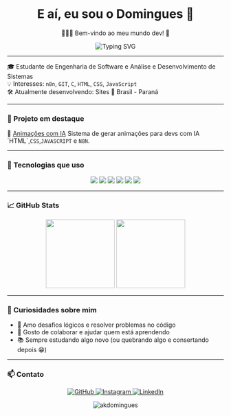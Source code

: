 <h1 align="center">E aí, eu sou o Domingues 👋</h1>

<p align="center">👨🏼‍💻 Bem-vindo ao meu mundo dev! 🚀</p>

<p align="center">
  <img src="https://readme-typing-svg.herokuapp.com?font=Fira+Code&size=22&pause=1000&color=F7F7F7&center=true&vCenter=true&width=600&lines=Dev+C%2C+HTML%2C+CSS%2C+JavaScript;Estudante+de+Engenharia+de+Software;Estudante+de+Análise+e+Dev+de+Sistemas;Automação+com+n8n+e+GIT;Bem-vindo+ao+meu+GitHub!+🚀" alt="Typing SVG" />
</p>

---

🎓 Estudante de Engenharia de Software e Análise e Desenvolvimento de Sistemas  
💡 Interesses: `n8n`, `GIT`, `C`, `HTML`, `CSS`, `JavaScript`  
🛠️ Atualmente desenvolvendo: Sites
📍 Brasil - Paraná  

---

### 🚀 Projeto em destaque

🔹 [Animações com IA]([https://github.com/akdomingues/loginp-b](https://github.com/akdomingues/AI-Animations))  
Sistema de gerar animações para devs com IA `HTML`,`CSS`,`JAVASCRIPT` e `N8N`.

---

### 🧰 Tecnologias que uso

<div align="center">
  <img src="https://img.shields.io/badge/C-00599C?style=for-the-badge&logo=c&logoColor=white" />
  <img src="https://img.shields.io/badge/HTML-E34F26?style=for-the-badge&logo=html5&logoColor=white" />
  <img src="https://img.shields.io/badge/CSS-1572B6?style=for-the-badge&logo=css3&logoColor=white" />
  <img src="https://img.shields.io/badge/JavaScript-F7DF1E?style=for-the-badge&logo=javascript&logoColor=black" />
  <img src="https://img.shields.io/badge/GIT-F05032?style=for-the-badge&logo=git&logoColor=white" />
  <img src="https://img.shields.io/badge/n8n-FF6B00?style=for-the-badge&logo=n8n&logoColor=white" />
</div>

---

### 📈 GitHub Stats

<div align="center">
  <img height="160em" src="https://github-readme-stats.vercel.app/api?username=akdomingues&show_icons=true&theme=github_dark&hide_border=true&cache_seconds=1800" />
  <img height="160em" src="https://github-readme-stats.vercel.app/api/top-langs/?username=akdomingues&layout=compact&theme=github_dark&hide_border=true&cache_seconds=1800" />
</div>

---

### 🧠 Curiosidades sobre mim

- 🧩 Amo desafios lógicos e resolver problemas no código  
- 🤝 Gosto de colaborar e ajudar quem está aprendendo  
- 📚 Sempre estudando algo novo (ou quebrando algo e consertando depois 😁)

---

### 📫 Contato

<p align="center">
  <a href="https://github.com/akdomingues" target="_blank">
    <img src="https://img.shields.io/badge/GitHub-akdomingues-181717?style=for-the-badge&logo=github" alt="GitHub" />
  </a>
  <a href="https://www.instagram.com/exe.domingues/" target="_blank">
    <img src="https://img.shields.io/badge/Instagram-@exe.domingues-E4405F?style=for-the-badge&logo=instagram&logoColor=white" alt="Instagram" />
  </a>
  <a href="https://www.linkedin.com/in/dominguescaua" target="_blank">
    <img src="https://img.shields.io/badge/LinkedIn-dominguescaua-0A66C2?style=for-the-badge&logo=linkedin&logoColor=white" alt="LinkedIn" />
  </a>
</p>

<p align="center">
  <img src="https://komarev.com/ghpvc/?username=akdomingues&label=Perfil+Views&color=0e75b6&style=flat" alt="akdomingues" />
</p>
